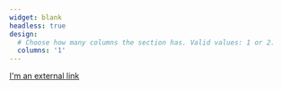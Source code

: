 ```yaml
---
widget: blank
headless: true
design:
  # Choose how many columns the section has. Valid values: 1 or 2.
  columns: '1'
---
```


[I'm an external link](/writing-your-first-teleop-program/index.html)